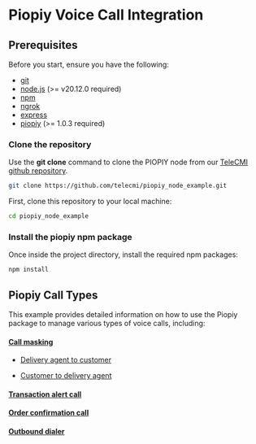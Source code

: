 # Piopiy Voice Call Integration

## Prerequisites

Before you start, ensure you have the following:

- <a href="https://git-scm.com/" target="_blank">git</a>
- <a href="https://nodejs.org/en/" target="_blank">node.js</a> (>= v20.12.0 required)
- <a href="https://www.npmjs.com/" target="_blank">npm</a>
- <a href="https://ngrok.com/" target="_blank">ngrok</a>
- <a href="https://www.npmjs.com/package/express" target="_blank">express</a>
- <a href="https://www.npmjs.com/package/piopiy" target="_blank">piopiy</a> (>= 1.0.3 required)

### Clone the repository

Use the **git clone** command to clone the PIOPIY node from our <a href="https://github.com/telecmi/piopiy_node_example" target="_blank">TeleCMI github repository</a>.

```bash
git clone https://github.com/telecmi/piopiy_node_example.git
```

First, clone this repository to your local machine:

```sh
cd piopiy_node_example
```

### Install the piopiy npm package

Once inside the project directory, install the required npm packages:

```sh
npm install
```

## Piopiy Call Types

This example provides detailed information on how to use the Piopiy package to manage various types of voice calls, including:

#### [Call masking](/call_masking)

- [Delivery agent to customer](/call_masking/delivery_agent_to_customer.md)

- [Customer to delivery agent](/call_masking/customer_to_delivery_agent.md)

#### [Transaction alert call](/transaction_alert_call/alert_call.js)

#### [Order confirmation call](/order_confirmation_call/confirmation_call.js)

#### [Outbound dialer](/outbound_dialer/dialer.js)